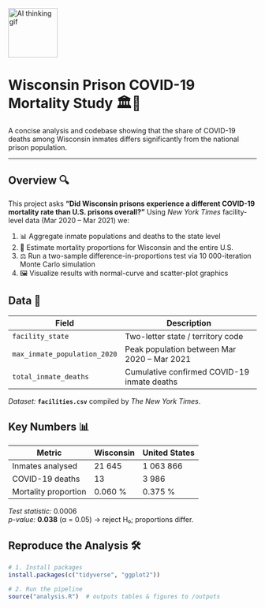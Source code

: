 <img src="https://media0.giphy.com/media/v1.Y2lkPTc5MGI3NjExN203bno5dTVwZGZ5N3F6NnNoOThmZ3hkamZqMjJqOG52b2pnY3U5NSZlcD12MV9pbnRlcm5hbF9naWZfYnlfaWQmY3Q9Zw/Qu1fT51CG14ksIkASL/giphy.gif" width="100" alt="AI thinking gif" />

# Wisconsin Prison COVID-19 Mortality Study 🏛️🦠


A concise analysis and codebase showing that the share of COVID-19 deaths among Wisconsin inmates differs significantly from the national prison population.

---

## Overview 🔍  
This project asks **“Did Wisconsin prisons experience a different COVID-19 mortality rate than U.S. prisons overall?”** Using *New York Times* facility-level data (Mar 2020 – Mar 2021) we:

1. 📊 Aggregate inmate populations and deaths to the state level  
2. 🧮 Estimate mortality proportions for Wisconsin and the entire U.S.  
3. ⚖️ Run a two-sample difference-in-proportions test via 10 000-iteration Monte Carlo simulation  
4. 🖼️ Visualize results with normal-curve and scatter-plot graphics  

## Data 💾  
| Field | Description |
|-------|-------------|
| `facility_state` | Two-letter state / territory code |
| `max_inmate_population_2020` | Peak population between Mar 2020 – Mar 2021 |
| `total_inmate_deaths` | Cumulative confirmed COVID-19 inmate deaths |

*Dataset:* **`facilities.csv`** compiled by *The New York Times*.

## Key Numbers 📊  
| Metric | Wisconsin | United States |
|--------|-----------|---------------|
| Inmates analysed | 21 645 | 1 063 866 |
| COVID-19 deaths | 13 | 3 986 |
| Mortality proportion | 0.060 % | 0.375 % |

*Test statistic:* 0.0006  
*p-value:* **0.038** (α = 0.05) → reject H₀; proportions differ.

## Reproduce the Analysis 🛠️  
```r
# 1. Install packages
install.packages(c("tidyverse", "ggplot2"))

# 2. Run the pipeline
source("analysis.R")  # outputs tables & figures to /outputs
